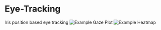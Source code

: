 # Eye-Tracking
Iris position based eye tracking
![Example Gaze Plot](https://github.com/katarinavuknic/Eye-Tracking/assets/56457067/76f5ac36-28a1-4e1e-8d89-53bfc0b5848a)
![Example Heatmap](https://github.com/katarinavuknic/Eye-Tracking/assets/56457067/ed668009-aaf0-4ce5-b595-d198016332c9)
